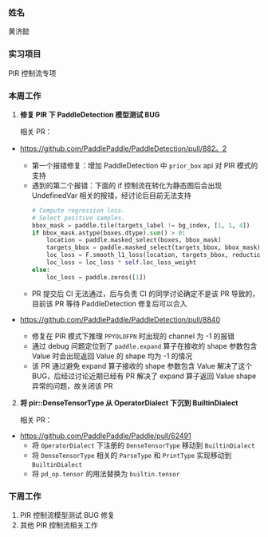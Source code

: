 ### 姓名

黄济懿

### 实习项目

PIR 控制流专项

### 本周工作

1. **修复 PIR 下 PaddleDetection 模型测试 BUG**

     相关 PR：
- https://github.com/PaddlePaddle/PaddleDetection/pull/882。2
  - 第一个报错修复：增加 PaddleDetection 中 `prior_box` api 对 PIR 模式的支持
  - 遇到的第二个报错：下面的 if 控制流在转化为静态图后会出现 UndefinedVar 相关的报错，经讨论后目前无法支持
    ``` python
    # Compute regression loss.
    # Select positive samples.
    bbox_mask = paddle.tile(targets_label != bg_index, [1, 1, 4])
    if bbox_mask.astype(boxes.dtype).sum() > 0:
        location = paddle.masked_select(boxes, bbox_mask)
        targets_bbox = paddle.masked_select(targets_bbox, bbox_mask)
        loc_loss = F.smooth_l1_loss(location, targets_bbox, reduction='sum')
        loc_loss = loc_loss * self.loc_loss_weight
    else:
        loc_loss = paddle.zeros([1])
    ```
  - PR 提交后 CI 无法通过，后与负责 CI 的同学讨论确定不是该 PR 导致的，目前该 PR 等待 PaddleDetection 修复后可以合入

- https://github.com/PaddlePaddle/PaddleDetection/pull/8840
  - 修复在 PIR 模式下推理 `PPYOLOFPN` 时出现的 channel 为 -1 的报错
  - 通过 debug 问题定位到了 `paddle.expand` 算子在接收的 shape 参数包含 Value 时会出现返回 Value 的 shape 均为 -1 的情况
  - 该 PR 通过避免 expand 算子接收的 shape 参数包含 Value 解决了这个 BUG，后经过讨论近期已经有 PR 解决了 expand 算子返回 Value shape 异常的问题，故关闭该 PR

2. **将 pir::DenseTensorType 从 OperatorDialect 下沉到 BuiltinDialect**

     相关 PR：

- https://github.com/PaddlePaddle/Paddle/pull/62491
  - 将 `OperatorDialect` 下注册的 `DenseTensorType` 移动到 `BuiltinDialect`
  - 将 `DenseTensorType` 相关的 `ParseType` 和 `PrintType` 实现移动到 `BuiltinDialect`
  - 将 `pd_op.tensor` 的用法替换为 `builtin.tensor`

### 下周工作

1. PIR 控制流模型测试 BUG 修复
2. 其他 PIR 控制流相关工作
